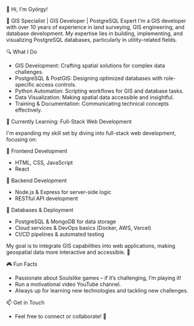 👋 Hi, I'm György!

🚀 GIS Specialist | GIS Developer | PostgreSQL Expert
I'm a GIS developer with over 10 years of experience in land surveying, GIS engineering, and database development. 
My expertise lies in building, implementing, and visualizing PostgreSQL databases, particularly in utility-related fields.

🔍 What I Do
- GIS Development: Crafting spatial solutions for complex data challenges.
- PostgreSQL & PostGIS: Designing optimized databases with role-specific access controls.
- Python Automation: Scripting workflows for GIS and database tasks.
- Data Visualization: Making spatial data accessible and insightful.
- Training & Documentation: Communicating technical concepts effectively.

🎯 Currently Learning: Full-Stack Web Development

I'm expanding my skill set by diving into full-stack web development, focusing on:

🔹 Frontend Development
- HTML, CSS, JavaScript
- React

🔹 Backend Development
- Node.js & Express for server-side logic
- RESTful API development

🔹 Databases & Deployment
- PostgreSQL & MongoDB for data storage
- Cloud services & DevOps basics (Docker, AWS, Vercel)
- CI/CD pipelines & automated testing

My goal is to integrate GIS capabilities into web applications, making geospatial data more interactive and accessible. 🚀

🎮 Fun Facts
- Passionate about Soulslike games – if it’s challenging, I’m playing it!
- Run a motivational video YouTube channel.
- Always up for learning new technologies and tackling new challenges.

📫 Get in Touch
- Feel free to connect or collaborate! 🚀
